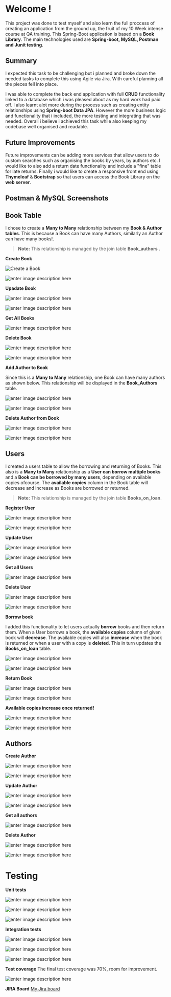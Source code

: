 
# Welcome !

This project was done to test myself and also learn the full proccess of creating an application from the ground up, the fruit of my 10 Week intense course at QA training. This Spring-Boot application is based on a **Book Library**.  The main technologies used are **Spring-boot, MySQL, Postman and Junit testing**.


## Summary
I expected this task to be challenging but i planned and broke down the needed tasks to complete this using Agile via Jira. With careful planning all the pieces fell into place.

I was able to complete the back end application with full **CRUD** functionality linked to a database which i was pleased about as my hard work had paid off. I also learnt alot more during the process such as creating entity relationships using **Spring-boot Data JPA**. However the more business logic and functionality that i included, the more testing and integrating that was needed. Overall i believe i achieved this task while also keeping my codebase well organised and readable. 



## Future Improvements

Future improvements can be adding more services that allow users to do custom searches such as organising the books by years, by authors etc. I would like to also add a return date functionality and include a "fine" table for late returns. Finally i would like to create a responsive front end using **Thymeleaf** & **Bootstrap** so that users can access the Book Library on the **web server**.

## Postman & MySQL Screenshots

## Book Table

I  chose to create a **Many to Many**  relationship between my **Book &  Author tables**. This is because a Book can have many Authors, similarly an Author can have many books!.
> **Note:**  This relationship is managed by the join table **Book_authors** .

**Create Book**

![Create a Book](https://user-images.githubusercontent.com/101958815/190919273-bca5d8e6-2511-4da5-a5fa-2fa3fde8ebdb.png)

![enter image description here](https://user-images.githubusercontent.com/101958815/190919274-32ded44b-7b52-41f3-a621-344b09ae946a.png)

**Upadate Book**

![enter image description here](https://user-images.githubusercontent.com/101958815/190919269-85cc44e3-f7dd-4411-95a8-9dc9e9bbf341.png)

![enter image description here](https://user-images.githubusercontent.com/101958815/190919270-2aaac31b-3f73-4305-85c3-7833b4281256.png)

**Get All Books**

![enter image description here](https://user-images.githubusercontent.com/101958815/190919267-6351d5e8-82a9-4feb-94a1-9b30fa5daaf7.png)


**Delete Book**

![enter image description here](https://user-images.githubusercontent.com/101958815/190919275-84baeb0e-3b93-4a3b-8724-e56b1fe8070a.png)

![enter image description here](https://user-images.githubusercontent.com/101958815/190919277-4f66c9cc-ba0c-4aae-9413-8c886695e620.png)

**Add Author to Book**

Since this is a **Many to Many** relationship, one Book can have many authors as shown below. This relationship will be displayed in the **Book_Authors** table.

![enter image description here](https://user-images.githubusercontent.com/101958815/190919263-2667add8-0912-47dd-8e31-f5a8d4fe0760.png)

![enter image description here](https://user-images.githubusercontent.com/101958815/190919264-eea9512d-d5c6-4b23-9b49-4241c129edba.png)


**Delete Author from Book**

![enter image description here](https://user-images.githubusercontent.com/101958815/190919265-efad85f6-2f9f-4d17-8bd6-31447605873e.png)

![enter image description here](https://user-images.githubusercontent.com/101958815/190919266-189acbc8-a512-4efd-9920-2ced105c51d6.png)

## Users

I created a users table to allow the borrowing and returning of Books. This also is a **Many to Many** relationship as a **User can borrow multiple books** and a **Book can be borrowed by many users**, depending on available copies ofcourse. The **available copies** column in the Book table will decrease and increase as Books are borrowed or returned.
> **Note:** This relationship is managed by the join table **Books_on_loan**. 

**Register User**

![enter image description here](https://user-images.githubusercontent.com/101958815/190919359-1996e00c-5d00-447c-948e-a9375cdbc8ab.png)


![enter image description here](https://user-images.githubusercontent.com/101958815/190919361-2d0be1a8-1e34-4716-a12a-d92b550aa81f.png)

**Update User**

![enter image description here](https://user-images.githubusercontent.com/101958815/190919364-4954f7c5-8529-43dd-b2db-7fac3c84e3dc.png)

![enter image description here](https://user-images.githubusercontent.com/101958815/190919366-971aec6d-52e6-4742-8d35-a6f35c4bb34c.png)

**Get all Users**

![enter image description here](https://user-images.githubusercontent.com/101958815/190919358-fdbca8e5-26bd-4c4e-9a45-4c966a7f27cc.png)

**Delete User**

![enter image description here](https://user-images.githubusercontent.com/101958815/190919362-957fef5c-bb12-4a65-a0ae-38b4cf78744f.png)

![enter image description here](https://user-images.githubusercontent.com/101958815/190919363-f8f87c09-55cc-4372-b672-5a14a24b2302.png)

**Borrow book**

I added this functionality to let users actually **borrow** books and then return them. When a User borrows a book, the **available copies** column of given book will **decrease**. The available copies will also **increase** when the book is returned or when a user with a copy is **deleted**. This in turn updates the **Books_on_loan** table. 


![enter image description here](https://user-images.githubusercontent.com/101958815/190919368-05b5c464-e42a-45d6-9dd9-335fbeec56d3.png)

![enter image description here](https://user-images.githubusercontent.com/101958815/190919369-3de65ccb-c974-49de-a825-d33a84f61f4e.png)


**Return Book**

![enter image description here](https://user-images.githubusercontent.com/101958815/190919353-b3b4d2a1-2ae9-46ce-a205-7d144b89d616.png)


![enter image description here](https://user-images.githubusercontent.com/101958815/190919356-64099f56-9d3d-42c7-8a3d-371a973597dd.png)

**Available copies increase once returned!**

![enter image description here](https://user-images.githubusercontent.com/101958815/190919355-d6e4ea35-2df0-4df4-9c44-13edacaa9eb7.png)


![enter image description here](https://user-images.githubusercontent.com/101958815/190919357-de02da27-cc76-4de8-ad57-5d5ce5ff29c2.png)

## Authors

**Create Author**

![enter image description here](https://user-images.githubusercontent.com/101958815/190919228-0de928a6-0149-4e49-8ef0-a3eda3697b08.png)

![enter image description here](https://user-images.githubusercontent.com/101958815/190919229-d6a6f9d5-9561-4878-a834-16d8e41ddd91.png)

**Update Author**

![enter image description here](https://user-images.githubusercontent.com/101958815/190919225-824d5b00-391b-4b3e-aecd-fbfc4eb9700b.png)

![enter image description here](https://user-images.githubusercontent.com/101958815/190919227-294b2d16-8aae-427b-af85-108cbdc4100b.png)

**Get all authors**

![enter image description here](https://user-images.githubusercontent.com/101958815/190919224-ca914986-8114-401d-aa6d-80782d1cf11c.png)

**Delete Author**

![enter image description here](https://user-images.githubusercontent.com/101958815/190919222-b46db644-312f-4043-9314-416bb51b58ec.png)

![enter image description here](https://user-images.githubusercontent.com/101958815/190919223-8bfb0edf-73c8-4d8f-ad0a-7b25d8442974.png)

# Testing
**Unit tests**

![enter image description here](https://user-images.githubusercontent.com/101958815/190919322-cb6f9edc-dfa8-48f4-8187-a6ba02a4f803.png)

![enter image description here](https://user-images.githubusercontent.com/101958815/190919319-a8bb8a9e-983e-4007-8f59-897ee1f053bb.png)

![enter image description here](https://user-images.githubusercontent.com/101958815/190919321-4ffecd29-9463-4d97-81af-52789db84c97.png)

**Integration tests**

![enter image description here](https://user-images.githubusercontent.com/101958815/190919324-91e6da48-c27b-49c4-91f3-0abe04944534.png)

![enter image description here](https://user-images.githubusercontent.com/101958815/190919318-e5353fc2-e441-4918-bfd0-1bb7da269b9a.png)

![enter image description here](https://user-images.githubusercontent.com/101958815/190919323-c3177b56-dfee-4469-a463-7d1e304fee36.png)

**Test coverage**
The final test coverage was 70%, room for improvement.

![enter image description here](https://user-images.githubusercontent.com/101958815/190919320-074b4733-e2fa-4c43-9e28-b164ada11b1a.png)



**JIRA Board**
[My Jira board](https://libanabdirahman.atlassian.net/jira/software/projects/QFJPLA/boards/2)